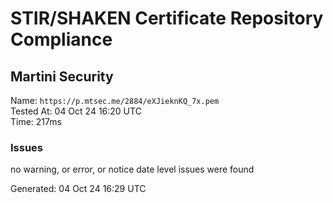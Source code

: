 # STIR/SHAKEN Certificate Repository Compliance

## Martini Security

Name: `https://p.mtsec.me/2884/eXJieknKQ_7x.pem`\
Tested At: 04 Oct 24 16:20 UTC\
Time: 217ms

### Issues

no warning, or error, or notice date level issues were found

Generated: 04 Oct 24 16:29 UTC